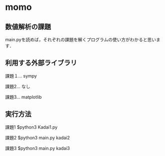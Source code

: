# momo

数値解析の課題
------------
main.pyを読めば，それぞれの課題を解くプログラムの使い方がわかると思います．

利用する外部ライブラリ
-------------------
課題１... sympy

課題2... なし

課題3... matplotlib

実行方法
----------------

課題1
    $python3 Kadai1.py

課題2
    $python3 main.py kadai2

課題3
    $python3 main.py kadai3
